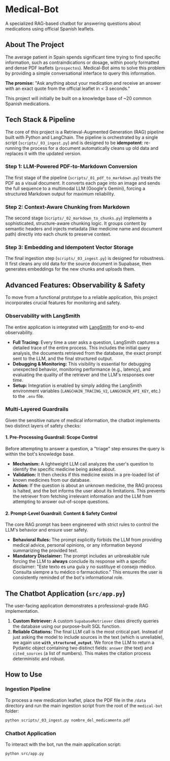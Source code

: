 # Medical-Bot

A specialized RAG-based chatbot for answering questions about medications using official Spanish leaflets.

## About The Project

The average patient in Spain spends significant time trying to find specific information, such as contraindications or dosage, within poorly formatted and dense PDF leaflets (`prospectos`). Medical-Bot aims to solve this problem by providing a simple conversational interface to query this information.

**The promise:** "Ask anything about your medication and receive an answer with an exact quote from the official leaflet in < 3 seconds."

This project will initially be built on a knowledge base of ~20 common Spanish medications.

## Tech Stack & Pipeline

The core of this project is a Retrieval-Augmented Generation (RAG) pipeline built with Python and LangChain. The pipeline is orchestrated by a single script (`scripts/_03_ingest.py`) and is designed to be **idempotent**: re-running the process for a document automatically cleans up old data and replaces it with the updated version.

### Step 1: LLM-Powered PDF-to-Markdown Conversion

The first stage of the pipeline (`scripts/_01_pdf_to_markdown.py`) treats the PDF as a visual document. It converts each page into an image and sends the full sequence to a multimodal LLM (Google's Gemini), forcing a structured Markdown output for maximum reliability.

### Step 2: Context-Aware Chunking from Markdown

The second stage (`scripts/_02_markdown_to_chunks.py`) implements a sophisticated, structure-aware chunking logic. It groups content by semantic headers and injects metadata (like medicine name and document path) directly into each chunk to preserve context.

### Step 3: Embedding and Idempotent Vector Storage

The final ingestion step (`scripts/_03_ingest.py`) is designed for robustness. It first cleans any old data for the source document in Supabase, then generates embeddings for the new chunks and uploads them.

## Advanced Features: Observability & Safety

To move from a functional prototype to a reliable application, this project incorporates crucial features for monitoring and safety.

### Observability with LangSmith

The entire application is integrated with [LangSmith](https://smith.langchain.com/) for end-to-end observability.

*   **Full Tracing:** Every time a user asks a question, LangSmith captures a detailed trace of the entire process. This includes the initial query analysis, the documents retrieved from the database, the exact prompt sent to the LLM, and the final structured output.
*   **Debugging & Monitoring:** This visibility is essential for debugging unexpected behavior, monitoring performance (e.g., latency), and evaluating the quality of the retriever and the LLM's responses over time.
*   **Setup:** Integration is enabled by simply adding the LangSmith environment variables (`LANGCHAIN_TRACING_V2`, `LANGCHAIN_API_KEY`, etc.) to the `.env` file.

### Multi-Layered Guardrails

Given the sensitive nature of medical information, the chatbot implements two distinct layers of safety checks:

#### 1. Pre-Processing Guardrail: Scope Control

Before attempting to answer a question, a "triage" step ensures the query is within the bot's knowledge base.

*   **Mechanism:** A lightweight LLM call analyzes the user's question to identify the specific medicine being asked about.
*   **Validation:** It then checks if this medicine exists in a pre-loaded list of known medicines from our database.
*   **Action:** If the question is about an unknown medicine, the RAG process is halted, and the bot informs the user about its limitations. This prevents the retriever from fetching irrelevant information and the LLM from attempting to answer out-of-scope questions.

#### 2. Prompt-Level Guardrail: Content & Safety Control

The core RAG prompt has been engineered with strict rules to control the LLM's behavior and ensure user safety.

*   **Behavioral Rules:** The prompt explicitly forbids the LLM from providing medical advice, personal opinions, or any information beyond summarizing the provided text.
*   **Mandatory Disclaimer:** The prompt includes an unbreakable rule forcing the LLM to **always** conclude its response with a specific disclaimer: "Este texto es una guía y no sustituye el consejo médico. Consulta siempre a tu médico o farmacéutico." This ensures the user is consistently reminded of the bot's informational role.

## The Chatbot Application (`src/app.py`)

The user-facing application demonstrates a professional-grade RAG implementation.
1.  **Custom Retriever:** A custom `SupabaseRetriever` class directly queries the database using our purpose-built SQL function.
2.  **Reliable Citations:** The final LLM call is the most critical part. Instead of just asking the model to include sources in the text (which is unreliable), we again use **`with_structured_output`**. We force the LLM to return a Pydantic object containing two distinct fields: `answer` (the text) and `cited_sources` (a list of numbers). This makes the citation process deterministic and robust.

## How to Use

### Ingestion Pipeline
To process a new medication leaflet, place the PDF file in the `/data` directory and run the main ingestion script from the root of the `medical-bot` folder:
```bash
python scripts/_03_ingest.py nombre_del_medicamento.pdf
```

### Chatbot Application
To interact with the bot, run the main application script:
```bash
python src/app.py
```


